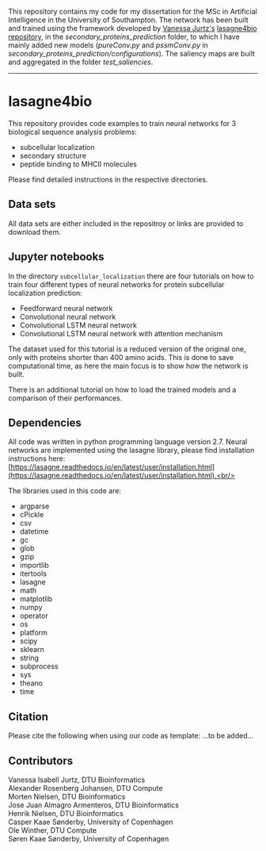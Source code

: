 This repository contains my code for my dissertation for the MSc in Artificial Intelligence in the University of Southampton. The network has been built and trained using the framework developed by [Vanessa Jurtz's](https://github.com/vanessajurtz) [lasagne4bio repository](https://github.com/vanessajurtz/lasagne4bio), in the *secondary_proteins_prediction* folder, to which I have mainly added new models (*pureConv.py* and *pssmConv.py* in *secondary_proteins_prediction/configurations*). The saliency maps are built and aggregated in the folder *test_saliencies*.

---------------------

# lasagne4bio

This repository provides code examples to train neural networks for 3 biological sequence analysis problems:

- subcellular localization
- secondary structure
- peptide binding to MHCII molecules

Please find detailed instructions in the respective directories.

## Data sets

All data sets are either included in the repositroy or links are provided to download them.

## Jupyter notebooks

In the directory `subcellular_localization` there are four tutorials on how to train four different types of neural networks for protein subcellular localization prediction:

 - Feedforward neural network
 - Convolutional neural network
 - Convolutional LSTM neural network
 - Convolutional LSTM neural network with attention mechanism

The dataset used for this tutorial is a reduced version of the original one, only with proteins shorter than 400 amino acids. This is done to save computational time, as here the main focus is to show how the network is built.

There is an additional tutorial on how to load the trained models and a comparison of their performances.

## Dependencies

All code was written in python programming language version 2.7. Neural networks are implemented using the lasagne library, please find installation instructions here: [https://lasagne.readthedocs.io/en/latest/user/installation.html](https://lasagne.readthedocs.io/en/latest/user/installation.html).<br/>

The libraries used in this code are:

- argparse
- cPickle
- csv
- datetime
- gc
- glob
- gzip
- importlib
- itertools
- lasagne
- math
- matplotlib
- numpy
- operator
- os
- platform
- scipy
- sklearn
- string
- subprocess
- sys
- theano
- time


## Citation

Please cite the following when using our code as template:
...to be added...

## Contributors

Vanessa Isabell Jurtz, DTU Bioinformatics<br/>
Alexander Rosenberg Johansen, DTU Compute<br/>
Morten Nielsen, DTU Bioinformatics<br/>
Jose Juan Almagro Armenteros, DTU Bioinformatics<br/>
Henrik Nielsen, DTU Bioinformatics<br/>
Casper Kaae Sønderby, University of Copenhagen<br/>
Ole Winther, DTU Compute<br/>
Søren Kaae Sønderby, University of Copenhagen<br/>
